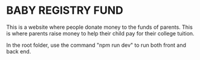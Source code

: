 # BABY REGISTRY FUND
This is a website where people donate money to the funds of parents. This is where parents raise money to help their child pay for their college tuition.

In the root folder, use the command "npm run dev" to run both front and back end.
